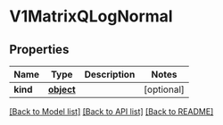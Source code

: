 # V1MatrixQLogNormal

## Properties
Name | Type | Description | Notes
------------ | ------------- | ------------- | -------------
**kind** | [**object**](.md) |  | [optional] 

[[Back to Model list]](../README.md#documentation-for-models) [[Back to API list]](../README.md#documentation-for-api-endpoints) [[Back to README]](../README.md)



